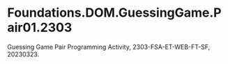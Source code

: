 # Foundations.DOM.GuessingGame.Pair01.2303
Guessing Game Pair Programming Activity, 2303-FSA-ET-WEB-FT-SF, 20230323.
